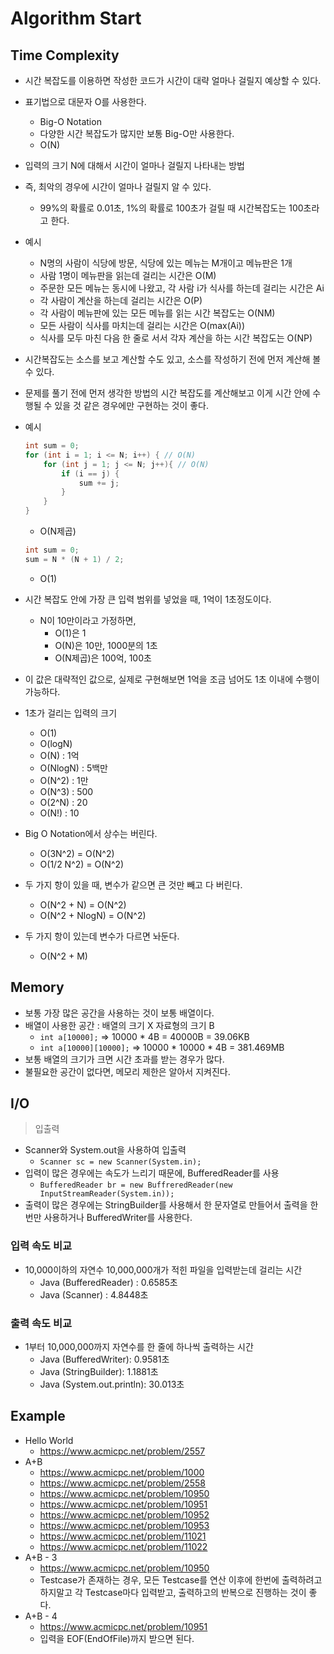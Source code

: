 # Algorithm Start

## Time Complexity

* 시간 복잡도를 이용하면 작성한 코드가 시간이 대략 얼마나 걸릴지 예상할 수 있다.
* 표기법으로 대문자 O를 사용한다.
  * Big-O Notation
  * 다양한 시간 복잡도가 많지만 보통 Big-O만 사용한다.
  * O(N)

* 입력의 크기 N에 대해서 시간이 얼마나 걸릴지 나타내는 방법

* 즉, 최악의 경우에 시간이 얼마나 걸릴지 알 수 있다.

  * 99%의 확률로 0.01초, 1%의 확률로 100초가 걸릴 때 시간복잡도는 100초라고 한다.

* 예시

  * N명의 사람이 식당에 방문, 식당에 있는 메뉴는 M개이고 메뉴판은 1개
  * 사람 1명이 메뉴판을 읽는데 걸리는 시간은 O(M)
  * 주문한 모든 메뉴는 동시에 나왔고, 각 사람 i가 식사를 하는데 걸리는 시간은 Ai
  * 각 사람이 계산을 하는데 걸리는 시간은 O(P)
  * 각 사람이 메뉴판에 있는 모든 메뉴를 읽는 시간 복잡도는 O(NM)
  * 모든 사람이 식사를 마치는데 걸리는 시간은 O(max(Ai))
  * 식사를 모두 마친 다음 한 줄로 서서 각자 계산을 하는 시간 복잡도는 O(NP)

* 시간복잡도는 소스를 보고 계산할 수도 있고, 소스를 작성하기 전에 먼저 계산해 볼 수 있다.

* 문제를 풀기 전에 먼저 생각한 방법의 시간 복잡도를 계산해보고 이게 시간 안에 수행될 수 있을 것 같은 경우에만 구현하는 것이 좋다.

* 예시

  ```JAVA
  int sum = 0;
  for (int i = 1; i <= N; i++) { // O(N)
      for (int j = 1; j <= N; j++){ // O(N)
          if (i == j) {
              sum += j;
          }
      }
  }
  ```

  * O(N제곱)

  ```java
  int sum = 0;
  sum = N * (N + 1) / 2;
  ```

  * O(1)

* 시간 복잡도 안에 가장 큰 입력 범위를 넣었을 때, 1억이 1초정도이다.

  * N이 10만이라고 가정하면,
    * O(1)은 1
    * O(N)은 10만, 1000분의 1초
    * O(N제곱)은 100억, 100초

* 이 값은 대략적인 값으로, 실제로 구현해보면 1억을 조금 넘어도 1초 이내에 수행이 가능하다.

* 1초가 걸리는 입력의 크기

  * O(1)
  * O(logN)
  * O(N) : 1억
  * O(NlogN) : 5백만
  * O(N^2) : 1만
  * O(N^3) : 500
  * O(2^N) : 20
  * O(N!) : 10

* Big O Notation에서 상수는 버린다.

  * O(3N^2) = O(N^2)
  * O(1/2 N^2) = O(N^2)

* 두 가지 항이 있을 때, 변수가 같으면 큰 것만 빼고 다 버린다.

  * O(N^2 + N) = O(N^2)
  * O(N^2 + NlogN) = O(N^2)

* 두 가지 항이 있는데 변수가 다르면 놔둔다.

  * O(N^2 + M)

## Memory

* 보통 가장 많은 공간을 사용하는 것이 보통 배열이다.
* 배열이 사용한 공간 : 배열의 크기 X 자료형의 크기 B
  * `int a[10000];` => 10000 * 4B = 40000B = 39.06KB
  * `int a[10000][10000];` => 10000 * 10000 * 4B = 381.469MB
* 보통 배열의 크기가 크면 시간 초과를 받는 경우가 많다.
* 불필요한 공간이 없다면, 메모리 제한은 알아서 지켜진다.

## I/O

> 입출력

* Scanner와 System.out을 사용하여 입출력
  * `Scanner sc = new Scanner(System.in);`
* 입력이 많은 경우에는 속도가 느리기 때문에, BufferedReader를 사용
  * `BufferedReader br = new BuffreredReader(new InputStreamReader(System.in));`
* 출력이 많은 경우에는 StringBuilder를 사용해서 한 문자열로 만들어서 출력을 한번만 사용하거나 BufferedWriter를 사용한다.

### 입력 속도 비교

* 10,000이하의 자연수 10,000,000개가 적힌 파일을 입력받는데 걸리는 시간
  * Java (BufferedReader) : 0.6585초
  * Java (Scanner) : 4.8448초

### 출력 속도 비교

* 1부터 10,000,000까지 자연수를 한 줄에 하나씩 출력하는 시간
  * Java (BufferedWriter): 0.9581초
  * Java (StringBuilder): 1.1881초
  * Java (System.out.println): 30.013초

## Example

* Hello World
  * https://www.acmicpc.net/problem/2557
* A+B
  * https://www.acmicpc.net/problem/1000
  * https://www.acmicpc.net/problem/2558
  * https://www.acmicpc.net/problem/10950
  * https://www.acmicpc.net/problem/10951
  * https://www.acmicpc.net/problem/10952
  * https://www.acmicpc.net/problem/10953
  * https://www.acmicpc.net/problem/11021
  * https://www.acmicpc.net/problem/11022
* A+B - 3
  * https://www.acmicpc.net/problem/10950
  * Testcase가 존재하는 경우, 모든 Testcase를 연산 이후에 한번에 출력하려고 하지말고 각 Testcase마다 입력받고, 출력하고의 반복으로 진행하는 것이 좋다.
* A+B - 4
  * https://www.acmicpc.net/problem/10951
  * 입력을 EOF(EndOfFile)까지 받으면 된다.